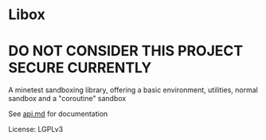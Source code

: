 # Libox
# DO NOT CONSIDER THIS PROJECT SECURE CURRENTLY

A minetest sandboxing library, offering a basic environment, utilities, normal sandbox and a "coroutine" sandbox

See [api.md](https://github.com/TheEt1234/libox/blob/master/api.md) for documentation

License: LGPLv3
